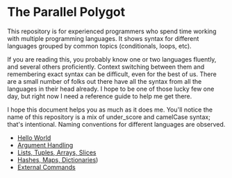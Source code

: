 # The Parallel Polygot

This repository is for experienced programmers who spend time working with multiple programming languages. It shows syntax for different languages grouped by common topics (conditionals, loops, etc).

If you are reading this, you probably know one or two languages fluently, and several others proficiently. Context switching between them and remembering exact syntax can be difficult, even for the best of us. There are a small number of folks out there have all the syntax from all the languages in their head already. I hope to be one of those lucky few one day, but right now I need a reference guide to help me get there.

I hope this document helps you as much as it does me. You'll notice the name of this repository is a mix of under_score and camelCase syntax; that's intentional. Naming conventions for different languages are observed.

* [Hello World](/helloworld)
* [Argument Handling](/argv)
* [Lists, Tuples, Arrays, Slices](/lists_arrays_slices)
* [Hashes, Maps, Dictionaries](/hashes_maps_dictionaries))
* [External Commands](/external_commands)
